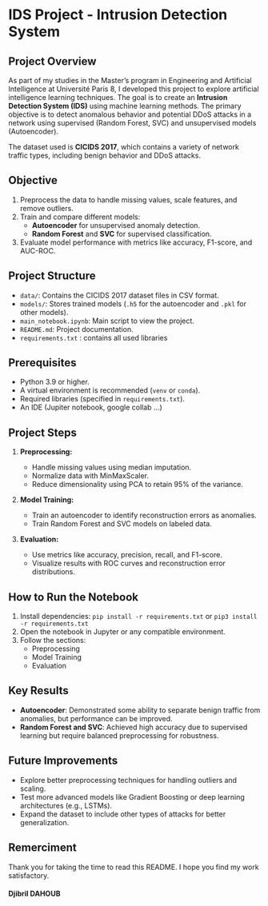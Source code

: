 # IDS Project - Intrusion Detection System

## **Project Overview**

As part of my studies in the Master’s program in Engineering and Artificial Intelligence at Université Paris 8, I developed this project to explore artificial intelligence learning techniques. The goal is to create an **Intrusion Detection System (IDS)** using machine learning methods. The primary objective is to detect anomalous behavior and potential DDoS attacks in a network using supervised (Random Forest, SVC) and unsupervised models (Autoencoder).

The dataset used is **CICIDS 2017**, which contains a variety of network traffic types, including benign behavior and DDoS attacks.


## **Objective**
1. Preprocess the data to handle missing values, scale features, and remove outliers.
2. Train and compare different models:
   - **Autoencoder** for unsupervised anomaly detection.
   - **Random Forest** and **SVC** for supervised classification.
3. Evaluate model performance with metrics like accuracy, F1-score, and AUC-ROC.

## **Project Structure**

- `data/`: Contains the CICIDS 2017 dataset files in CSV format.
- `models/`: Stores trained models (`.h5` for the autoencoder and `.pkl` for other models).
- `main_notebook.ipynb`: Main script to view the project.
- `README.md`: Project documentation.
- `requirements.txt` : contains all used libraries


## **Prerequisites**

- Python 3.9 or higher.
- A virtual environment is recommended (`venv` or `conda`).
- Required libraries (specified in `requirements.txt`).
- An IDE (Jupiter notebook, google collab ...)

## **Project Steps**
1. **Preprocessing:**
   - Handle missing values using median imputation.
   - Normalize data with MinMaxScaler.
   - Reduce dimensionality using PCA to retain 95% of the variance.

2. **Model Training:**
   - Train an autoencoder to identify reconstruction errors as anomalies.
   - Train Random Forest and SVC models on labeled data.

3. **Evaluation:**
   - Use metrics like accuracy, precision, recall, and F1-score.
   - Visualize results with ROC curves and reconstruction error distributions.


## **How to Run the Notebook**
1. Install dependencies:
`pip install -r requirements.txt` or `pip3 install -r requirements.txt`
2. Open the notebook in Jupyter or any compatible environment.
3. Follow the sections:
    - Preprocessing
    - Model Training
    - Evaluation

## **Key Results**
- **Autoencoder**: Demonstrated some ability to separate benign traffic from anomalies, but performance can be improved.
- **Random Forest and SVC**: Achieved high accuracy due to supervised learning but require balanced preprocessing for robustness.


## **Future Improvements**
- Explore better preprocessing techniques for handling outliers and scaling.
- Test more advanced models like Gradient Boosting or deep learning architectures (e.g., LSTMs).
- Expand the dataset to include other types of attacks for better generalization.


## Remerciment
Thank you for taking the time to read this README. I hope you find my work satisfactory.
#### Djibril DAHOUB 